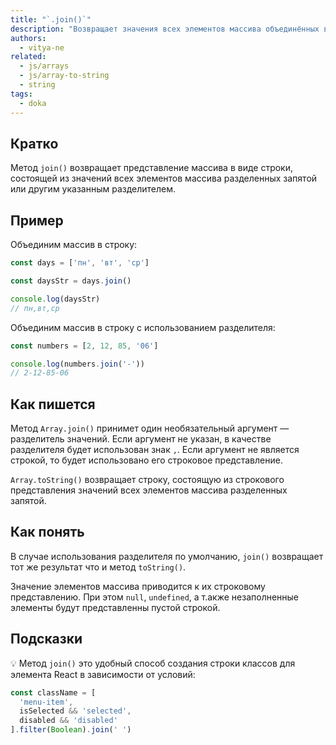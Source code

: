 ```yaml
---
title: "`.join()`"
description: "Возвращает значения всех элементов массива объединённых в строку"
authors:
  - vitya-ne
related:
  - js/arrays
  - js/array-to-string
  - string
tags:
  - doka
---
```


## Кратко

Метод `join()` возвращает представление массива в виде строки, состоящей из значений всех элементов массива разделенных запятой или другим указанным разделителем.

## Пример

Объединим массив в строку:
```js
const days = ['пн', 'вт', 'ср']

const daysStr = days.join()

console.log(daysStr)
// пн,вт,ср
```

Объединим массив в строку с использованием разделителя:

```js
const numbers = [2, 12, 85, '06']

console.log(numbers.join('-'))
// 2-12-85-06
```

## Как пишется

Метод `Array.join()` принимет один необязательный аргумент — разделитель значений. Если аргумент не указан, в качестве разделителя будет использован знак `,`. Если аргумент не является строкой, то будет использовано его строковое представление.

`Array.toString()` возвращает строку, состоящую из строкового представления значений всех элементов массива разделенных запятой.

## Как понять

В случае использования разделителя по умолчанию, `join()` возвращает тот же результат что и метод `toString()`.

Значение элементов массива приводится к их строковому представлению.
При этом `null`, `undefined`, а т.акже незаполненные элементы будут представленны пустой строкой.


## Подсказки

💡
Метод `join()` это удобный способ создания строки классов для элемента React в зависимости от условий:

```js
const className = [
  'menu-item',
  isSelected && 'selected',
  disabled && 'disabled'
].filter(Boolean).join(' ')
```
